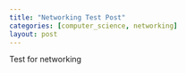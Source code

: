 ```yaml
---
title: "Networking Test Post"
categories: [computer_science, networking]
layout: post
---
```


Test for networking
```